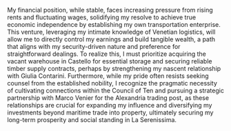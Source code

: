 My financial position, while stable, faces increasing pressure from rising rents and fluctuating wages, solidifying my resolve to achieve true economic independence by establishing my own transportation enterprise. This venture, leveraging my intimate knowledge of Venetian logistics, will allow me to directly control my earnings and build tangible wealth, a path that aligns with my security-driven nature and preference for straightforward dealings. To realize this, I must prioritize acquiring the vacant warehouse in Castello for essential storage and securing reliable timber supply contracts, perhaps by strengthening my nascent relationship with Giulia Contarini. Furthermore, while my pride often resists seeking counsel from the established nobility, I recognize the pragmatic necessity of cultivating connections within the Council of Ten and pursuing a strategic partnership with Marco Venier for the Alexandria trading post, as these relationships are crucial for expanding my influence and diversifying my investments beyond maritime trade into property, ultimately securing my long-term prosperity and social standing in La Serenissima.
